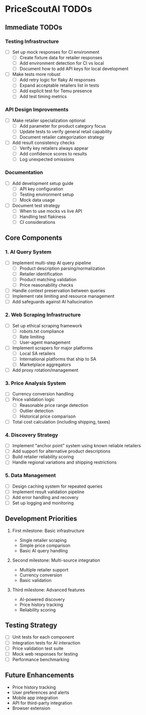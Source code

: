 # PriceScoutAI TODOs

## Immediate TODOs

### Testing Infrastructure
- [ ] Set up mock responses for CI environment
  - [ ] Create fixture data for retailer responses
  - [ ] Add environment detection for CI vs local
  - [ ] Document how to add API keys for local development
- [ ] Make tests more robust
  - [ ] Add retry logic for flaky AI responses
  - [ ] Expand acceptable retailers list in tests
  - [ ] Add explicit test for Temu presence
  - [ ] Add test timing metrics

### API Design Improvements
- [ ] Make retailer specialization optional
  - [ ] Add parameter for product category focus
  - [ ] Update tests to verify general retail capability
  - [ ] Document retailer categorization strategy
- [ ] Add result consistency checks
  - [ ] Verify key retailers always appear
  - [ ] Add confidence scores to results
  - [ ] Log unexpected omissions

### Documentation
- [ ] Add development setup guide
  - [ ] API key configuration
  - [ ] Testing environment setup
  - [ ] Mock data usage
- [ ] Document test strategy
  - [ ] When to use mocks vs live API
  - [ ] Handling test flakiness
  - [ ] CI considerations

## Core Components

### 1. AI Query System
- [ ] Implement multi-step AI query pipeline
  - [ ] Product description parsing/normalization
  - [ ] Retailer identification
  - [ ] Product matching validation
  - [ ] Price reasonability checks
- [ ] Handle context preservation between queries
- [ ] Implement rate limiting and resource management
- [ ] Add safeguards against AI hallucination

### 2. Web Scraping Infrastructure
- [ ] Set up ethical scraping framework
  - [ ] robots.txt compliance
  - [ ] Rate limiting
  - [ ] User-agent management
- [ ] Implement scrapers for major platforms
  - [ ] Local SA retailers
  - [ ] International platforms that ship to SA
  - [ ] Marketplace aggregators
- [ ] Add proxy rotation/management

### 3. Price Analysis System
- [ ] Currency conversion handling
- [ ] Price validation logic
  - [ ] Reasonable price range detection
  - [ ] Outlier detection
  - [ ] Historical price comparison
- [ ] Total cost calculation (including shipping, taxes)

### 4. Discovery Strategy
- [ ] Implement "anchor point" system using known reliable retailers
- [ ] Add support for alternative product descriptions
- [ ] Build retailer reliability scoring
- [ ] Handle regional variations and shipping restrictions

### 5. Data Management
- [ ] Design caching system for repeated queries
- [ ] Implement result validation pipeline
- [ ] Add error handling and recovery
- [ ] Set up logging and monitoring

## Development Priorities

1. First milestone: Basic infrastructure
   - Single retailer scraping
   - Simple price comparison
   - Basic AI query handling

2. Second milestone: Multi-source integration
   - Multiple retailer support
   - Currency conversion
   - Basic validation

3. Third milestone: Advanced features
   - AI-powered discovery
   - Price history tracking
   - Reliability scoring

## Testing Strategy

- [ ] Unit tests for each component
- [ ] Integration tests for AI interaction
- [ ] Price validation test suite
- [ ] Mock web responses for testing
- [ ] Performance benchmarking

## Future Enhancements

- Price history tracking
- User preferences and alerts
- Mobile app integration
- API for third-party integration
- Browser extension 
